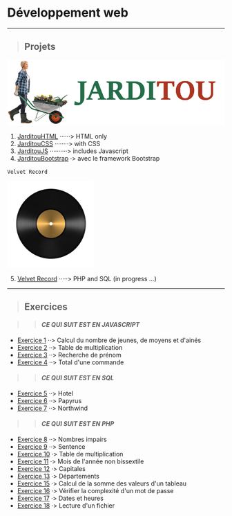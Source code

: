 ﻿
# **Développement web**

---

> ## Projets


![Logo Jarditou](projets/jarditouCSS/src/img/jarditou_logo.jpg "Logo Jarditou")

1. [JarditouHTML](projets/jarditouHTML) ······> HTML only
2. [JarditouCSS](projets/jarditouCSS)  ········> with CSS
3. [JarditouJS](projets/jarditouJS) ··········> includes Javascript
4. [JarditouBootstrap](projets/jarditouBootstrap) ·> avec le framework Bootstrap

```
Velvet Record
```
![Le mot record sera écrit par un câble mini jack le casque et le c le vinyle le o](velvet_record/img/logo/vinyle.png)

5. [Velvet Record](velvet_record) ·····> PHP and SQL (in progress ...)

___

> ## Exercices

>> #### ***CE QUI SUIT EST EN JAVASCRIPT***

* [Exercice  1](javaScript/exercice_01_tranchesDages) ··> Calcul du nombre de jeunes, de moyens et d'ainés
* [Exercice  2](javaScript/exercice_02_multiplication) ··> Table de multiplication
* [Exercice  3](javaScript/exercice_03_rchDePrenom) ··> Recherche de prénom
* [Exercice  4](javaScript/exercice_04_totalDuneCommande) ··> Total d'une commande

>> #### ***CE QUI SUIT EST EN SQL***

* [Exercice  5](SQL/exercice_05_casHotel) ··> Hotel
* [Exercice  6](SQL/exercice_06_casPapyrus) ··> Papyrus
* [Exercice  7](SQL/exercice_07_Northwind) ··> Northwind


>> #### ***CE QUI SUIT EST EN PHP***

* [Exercice  8](PHP/exercice_08_nbImpairs) ··> Nombres impairs
* [Exercice  9](PHP/exercice_09_sentence) ··> Sentence
* [Exercice 10](PHP/exercice_10_tableMultiplication) ·> Table de multiplication
* [Exercice 11](PHP/exercice_11_moisDeLanneeNonBisectile) ·> Mois de l'année non bissextile
* [Exercice 12](PHP/exercice_12_Capitales) ·> Capitales
* [Exercice 13](PHP/exercice_13_departements) ·> Départements
* [Exercice 15](PHP/exercice_15_calculDeLaSommeDesValeursDunTableau) ·> Calcul de la somme des valeurs d'un tableau
* [Exercice 16](PHP/exercice_16_pswd) ·> Vérifier la complexité d'un mot de passe
* [Exercice 17](PHP/exercice_17_datesEtHeures) ·> Dates et heures
* [Exercice 18](PHP/exercice_18_lectureDunFichier) ·> Lecture d'un fichier